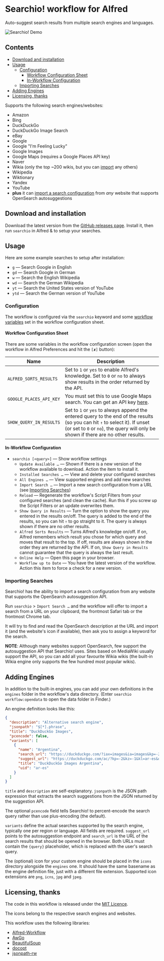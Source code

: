 Searchio! workflow for Alfred
=============================

Auto-suggest search results from multiple search engines and languages.

![Searchio! Demo][demo]


Contents
--------

<!-- MarkdownTOC autolink="true" bracket="round" depth="3" autoanchor="true" -->

- [Download and installation](#download-and-installation)
- [Usage](#usage)
    - [Configuration](#configuration)
        - [Workflow Configuration Sheet](#workflow-configuration-sheet)
        - [In-Workflow Configuration](#in-workflow-configuration)
    - [Importing Searches](#importing-searches)
- [Adding Engines](#adding-engines)
- [Licensing, thanks](#licensing-thanks)

<!-- /MarkdownTOC -->

Supports the following search engines/websites:

- Amazon
- Bing
- DuckDuckGo
- DuckDuckGo Image Search
- eBay
- Google
- Google "I'm Feeling Lucky"
- Google Images
- Google Maps (requires a Google Places API key)
- Naver
- Wikia (only the top ~200 wikis, but you can [import](#importing-searches) any others)
- Wikipedia
- Wiktionary
- Yandex
- YouTube
- **plus** it can [import a search configuration](#importing-searches) from *any* website that supports OpenSearch autosuggestions


<a name="download-and-installation"></a>
Download and installation
-------------------------

Download the latest version from the [GitHub releases page](https://github.com/deanishe/alfred-searchio/releases/latest). Install it, then run `searchio` in Alfred & to setup your searches.

<a name="usage"></a>
Usage
-----

Here are some example searches to setup after installation:

- `g` — Search Google in English
- `gd` — Search Google in German
- `w` — Search the English Wikipedia
- `wd` — Search the German Wikipedia
- `yt` — Search the United States version of YouTube
- `ytd` — Search the German version of YouTube


<a name="configuration"></a>
### Configuration ###

The workflow is configured via the `searchio` keyword and some [workflow variables](https://www.alfredapp.com/help/workflows/advanced/variables/) set in the workflow configuration sheet.


<a name="workflow-configuration-sheet"></a>
#### Workflow Configuration Sheet ####

There are some variables in the workflow configuration screen (open the workflow in Alfred Preferences and hit the `[𝒙]` button):

|           Name          |                                                                                                    Description                                                                                                    |
|-------------------------|-------------------------------------------------------------------------------------------------------------------------------------------------------------------------------------------------------------------|
| `ALFRED_SORTS_RESULTS`  | Set to `1` or `yes` to enable Alfred's knowledge. Set to `0` or `no` to always show results in the order returned by the API.                                                                                     |
| `GOOGLE_PLACES_API_KEY` | You must set this to use Google Maps search. You can get an API key [here](https://developers.google.com/places/web-service/get-api-key).                                                                         |
| `SHOW_QUERY_IN_RESULTS` | Set to `1` or `yes` to always append the entered query to the end of the results (so you can hit `↑` to select it). If unset (or set to `0` or `no`), the query will only be shown if there are no other results. |


<a name="in-workflow-configuration"></a>
#### In-Workflow Configuration ####

- `searchio [<query>]` — Show workflow settings
    - `Update Available …` — Shown if there is a new version of the workflow available to download. Action the item to install it.
    - `Installed Searches …` — View and delete your configured searches
    - `All Engines …` — View supported engines and add new searches
    - `Import Search …` — Import a new search configuration from a URL (see [Importing Searches](#importing-searches))
    - `Reload` — Regenerate the workflow's Script Filters from your configured searches (and clean the cache). Run this if you screw up the Script Filters or an update overwrites them.
    - `Show Query in Results` — Turn the option to show the query you entered in the results on/off. The query is added to the end of the results, so you can hit `↑` to go straight to it. The query is always shown if there are no other results.
    - `Alfred Sorts Results` — Turns Alfred's knowledge on/off. If on,
    Alfred remembers which result you chose for which query and moves
    that result to the top. If off, results are always shown in the
    order they are returned by the API. If on, `Show Query in Results`
    cannot guarantee that the query is always the last result.
    - `Online Help` — Open this page in your browser.
    - `Workflow up to Date` — You have the latest version of the workflow. Action this item to force a check for a new version.


<a name="importing-searches"></a>
### Importing Searches ###

Searchio! has the ability to import a search configuration from any website that supports the OpenSearch autosuggestion API.

Run `searchio` > `Import Search …` and the workflow will offer to import a search from a URL on your clipboard, the frontmost Safari tab or the frontmost Chrome tab.

It will try to find and read the OpenSearch description at the URL and import it (and the website's icon if available), then ask you to assign a keyword for the search.

**NOTE**: Although many websites support OpenSearch, few support the autosuggestion API that Searchio! uses. Sites based on MediaWiki usually support the API, so you can add all your favourite Wikia wikis (the built-in Wikia engine only supports the few hundred most popular wikis).


<a name="adding-engines"></a>
Adding Engines
--------------

In addition to the built-in engines, you can add your own definitions in the `engines` folder in the workflow's data directory. (Enter `searchio workflow:opendata` to open the data folder in Finder.)

An engine definition looks like this:

```json
{
  "description": "Alternative search engine",
  "jsonpath": "$[*].phrase",
  "title": "DuckDuckGo Images",
  "pcencode": false,
  "variants": [
    {
      "name": "Argentina",
      "search_url": "https://duckduckgo.com/?iax=images&ia=images&kp=-2&kz=-1&kl=ar-es&q={query}",
      "suggest_url": "https://duckduckgo.com/ac/?kp=-2&kz=-1&kl=ar-es&q={query}",
      "title": "DuckDuckGo Images Argentina",
      "uid": "ar-es"
    }
  ]
}
```

`title` and `description` are self-explanatory. `jsonpath` is the JSON path expression that extracts the search suggestions from the JSON returned by the suggestion API.

The optional `pcencode` field tells Searchio! to percent-encode the search query rather than use plus-encoding (the default).

`variants` define the actual searches supported by the search engine, typically one per region or language. All fields are required. `suggest_url` points to the autosuggestion endpoint and `search_url` is the URL of the search results that should be opened in the browser. Both URLs must contain the `{query}` placeholder, which is replaced with the user's search query.

The (optional) icon for your custom engine should be placed in the `icons` directory alongside the `engines` one. It should have the same basename as the engine definition file, just with a different file extension. Supported icon extensions are `png`, `icns`, `jpg` and `jpeg`.

<a name="licensing-thanks"></a>
## Licensing, thanks ##

The code in this workflow is released under the [MIT Licence](http://opensource.org/licenses/MIT).

The icons belong to the respective search engines and websites.

This workflow uses the following libraries:

- [Alfred-Workflow](https://www.deanishe.net/alfred-workflow/)
- [AwGo](https://github.com/deanishe/awgo/)
- [BeautifulSoup](https://pypi.org/project/beautifulsoup4/)
- [docopt](http://docopt.org/)
- [jsonpath-rw](https://pypi.org/project/jsonpath-rw/)

[demo]: ./docs/demo.gif
